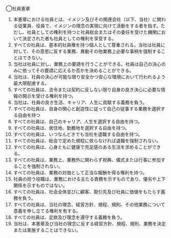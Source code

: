 ◯社員憲章
1. 本憲章における社員とは、イメジン及びその関連会社（以下、当社）に関わる従業員、役員で、イメジンの理念の実現に向けて活動をする者を指す。ただし、社員としての権利を持つと社員総会またはその委任を受けた機関において決定された者も社員としての権利を享受する。
2. すべての社員は、基本的社員権を持つ個人として尊重される。当社は社員に対して、その意思に反する業務、異動その他業務上必要な事柄を強制することはできない。
3. 当社は社員に対し、業務上の要請を行うことができる。社員は自己の決心のみに依ってその要請に応えるか否かを決めることができる。
4. 当社は、社員の決心が可能な限り安全かつ安心な環境において行われるよう最大限配慮する。
1. すべての社員は、法令または契約に反しない限り自身の良き決心に必要な情報の開示を受ける権利を持つ。
5. 当社は、社員の良き生活、キャリア、人生に貢献する義務を負う。
6. すべての社員は、自身の関心と創造性に従って自己の従事する業務を選択する自由を持つ
7. すべての社員は、自己のキャリア、人生を選択する自由を持つ。
8. すべての社員は、居住地、勤務地を選択する自由を持つ。
9. すべての社員は、いつなんどきでも当社を退職する自由を持つ。
10. すべての社員は、総会で定めた規程に依らなければ退職を強制されない。
1. すべての社員は、心身ともに健康で充足感のある生活を求めることができる。
1. すべての社員は、業務上、業務外に関わらず祝典、儀式または行事に参加することを強制されない。
1. すべての社員は、業務の対価として正当な報酬を得る権利を持つ。
1. 社員の担う役職は、業務における主たる責務を示すものであり、優劣や上下関係を示すものではない。
1. すべての社員は、社会全体並びに顧客、取引先及び社員に価値をもたらす義務を負う。
1. すべての社員は、当社の理念、経営方針、規程、規則、その他業務について意義を申し立てる権利を有する。
1. すべての社員は、定款及び理念を遵守する義務を負う。
1. 当社は、本憲章及び当社の理念に反する経営方針、規程、規則、業務を決定または実施することはできない。